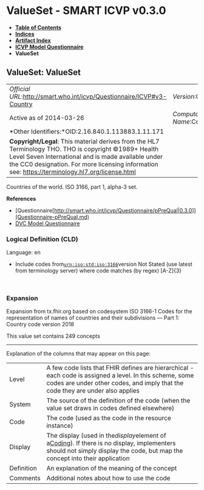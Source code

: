# ValueSet - SMART ICVP v0.3.0

* [**Table of Contents**](toc.md)
* [**Indices**](indices.md)
* [**Artifact Index**](artifacts.md)
* [**ICVP Model Questionnaire**](Questionnaire-ICVP.md)
* **ValueSet**

## ValueSet: ValueSet 

| | |
| :--- | :--- |
| *Official URL*:http://smart.who.int/icvp/Questionnaire/ICVP#v3-Country | *Version*:0.3.0 |
| Active as of 2014-03-26 | *Computable Name*:Country |
| *Other Identifiers:*OID:2.16.840.1.113883.1.11.171 | |
| **Copyright/Legal**: This material derives from the HL7 Terminology THO. THO is copyright ©1989+ Health Level Seven International and is made available under the CC0 designation. For more licensing information see: https://terminology.hl7.org/license.html | |

 
Countries of the world. ISO 3166, part 1, alpha-3 set. 

 **References** 

* [Questionnaire[http://smart.who.int/icvp/Questionnaire/pPreQual|0.3.0]](Questionnaire-pPreQual.md)
* [DVC Model Questionnaire](http://smart.who.int/trust-phw/v0.1.0/Questionnaire-PreQual.html)

### Logical Definition (CLD)

Language: en

* Include codes from[`urn:iso:std:iso:3166`](http://terminology.hl7.org/6.5.0/CodeSystem-ISO3166Part1.html)version Not Stated (use latest from terminology server) where code matches (by regex) [A-Z]{3}

 

### Expansion

Expansion from tx.fhir.org based on codesystem ISO 3166-1 Codes for the representation of names of countries and their subdivisions — Part 1: Country code version 2018

This value set contains 249 concepts

-------

 Explanation of the columns that may appear on this page: 

| | |
| :--- | :--- |
| Level | A few code lists that FHIR defines are hierarchical - each code is assigned a level. In this scheme, some codes are under other codes, and imply that the code they are under also applies |
| System | The source of the definition of the code (when the value set draws in codes defined elsewhere) |
| Code | The code (used as the code in the resource instance) |
| Display | The display (used in the*display*element of a[Coding](http://hl7.org/fhir/R4/datatypes.html#Coding)). If there is no display, implementers should not simply display the code, but map the concept into their application |
| Definition | An explanation of the meaning of the concept |
| Comments | Additional notes about how to use the code |

